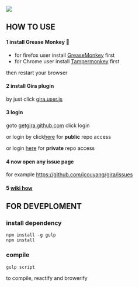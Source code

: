 ![](https://travis-ci.org/jcouyang/gira.svg?branch=master)

## HOW TO USE

#### 1 install Grease Monkey :monkey:
- for firefox user install [GreaseMonkey](https://addons.mozilla.org/en-US/firefox/addon/greasemonkey/) first
- for Chrome user install [Tampermonkey](https://chrome.google.com/webstore/detail/tampermonkey/dhdgffkkebhmkfjojejmpbldmpobfkfo?hl=en) first

then restart your browser

#### 2 install Gira plugin
by just click  [gira.user.js](https://rawgit.com/jcouyang/gira/master/greasemonkey/gira.user.js)

#### 3 login

goto [getgira.github.com](http://getgira.github.com) click  login

or login by click[here](https://github.com/login/oauth/authorize?client_id=666dc0b3b994cc362ca2&scope=public_repo,user) for **public** repo access

or login [here](https://github.com/login/oauth/authorize?client_id=666dc0b3b994cc362ca2&scope=private_repo,user) for **private** repo access

#### 4 now open any issue page
for example https://github.com/jcouyang/gira/issues

#### 5 [wiki how](wiki/How-To)
## FOR DEVEPLOMENT
### install dependency
```
npm install -g gulp
npm install
```

### compile
```
gulp script
```
to compile, reactify and browerify




